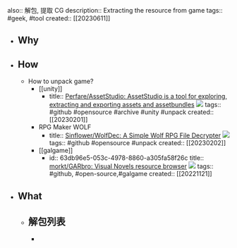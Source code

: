 also:: 解包, 提取 CG
description:: Extracting the resource from game
tags:: #geek, #tool
created:: [[20230611]]

- ## Why
- ## How
  - How to unpack game?
    - [[unity]]
      - title:: [Perfare/AssetStudio: AssetStudio is a tool for exploring, extracting and exporting assets and assetbundles](https://github.com/Perfare/AssetStudio) ![](https://img.shields.io/github/stars/Perfare/AssetStudio)
        tags:: #github #opensource #archive #unity #unpack
        created:: [[20230201]]
    - RPG Maker WOLF
      - title:: [Sinflower/WolfDec: A Simple Wolf RPG File Decrypter](https://github.com/Sinflower/WolfDec) ![](https://img.shields.io/github/stars/Sinflower/WolfDec)
        tags:: #github #opensource #unpack
        created:: [[20230202]]
    - [[galgame]]
      - id:: 63db96e5-053c-4978-8860-a305fa58f26c
        title:: [morkt/GARbro: Visual Novels resource browser](https://github.com/morkt/GARbro) ![](https://img.shields.io/github/stars/morkt/GARbro)
        tags:: #github, #open-source,#galgame
        created:: [[20221121]]
- ## What
  - 解包列表
    -
    -
